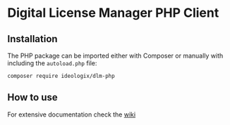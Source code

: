 # Digital License Manager PHP Client


## Installation

The PHP package can be imported either with Composer or manually with including the `autoload.php` file:

```shell
composer require ideologix/dlm-php
```

## How to use

For extensive documentation check the [wiki](https://github.com/ideologix/dlm-php/wiki)
